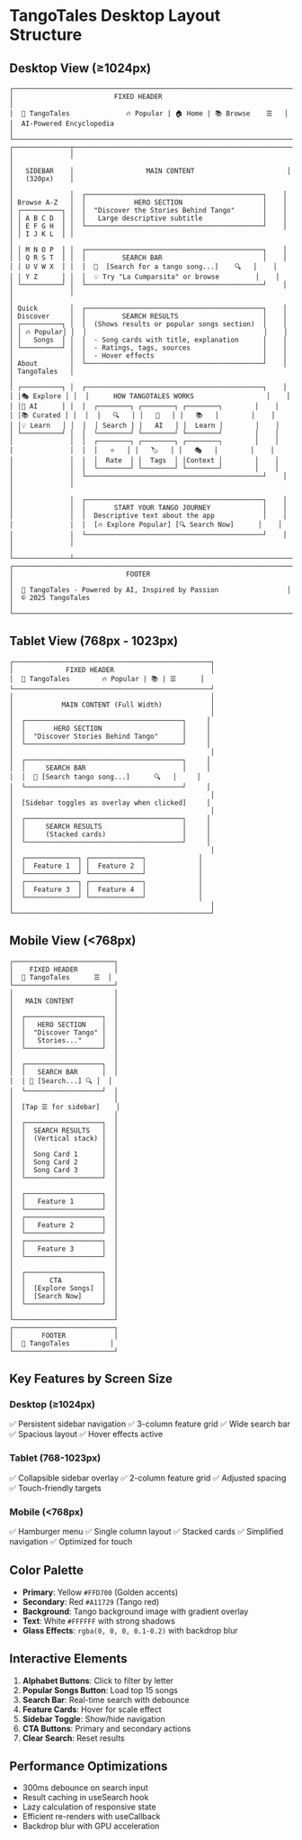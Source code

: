 # TangoTales Desktop Layout Structure

## Desktop View (≥1024px)

```
┌─────────────────────────────────────────────────────────────────────┐
│                         FIXED HEADER                                 │
│  🎵 TangoTales              🔥 Popular | 🏠 Home | 📚 Browse    ☰   │
│  AI-Powered Encyclopedia                                             │
└─────────────────────────────────────────────────────────────────────┘
┌──────────────┬──────────────────────────────────────────────────────┐
│              │                                                      │
│   SIDEBAR    │                  MAIN CONTENT                       │
│   (320px)    │                                                      │
│              │  ┌────────────────────────────────────────────┐    │
│ Browse A-Z   │  │            HERO SECTION                    │    │
│ ┌──────────┐ │  │  "Discover the Stories Behind Tango"       │    │
│ │ A B C D  │ │  │   Large descriptive subtitle               │    │
│ │ E F G H  │ │  └────────────────────────────────────────────┘    │
│ │ I J K L  │ │                                                      │
│ │ M N O P  │ │  ┌────────────────────────────────────────────┐    │
│ │ Q R S T  │ │  │         SEARCH BAR                         │    │
│ │ U V W X  │ │  │  🎵  [Search for a tango song...]    🔍   │    │
│ │ Y Z      │ │  │  💡 Try "La Cumparsita" or browse         │    │
│ └──────────┘ │  └────────────────────────────────────────────┘    │
│              │                                                      │
│ Quick        │  ┌────────────────────────────────────────────┐    │
│ Discover     │  │         SEARCH RESULTS                     │    │
│ ┌──────────┐ │  │  (Shows results or popular songs section)  │    │
│ │ 🔥 Popular│ │  │                                            │    │
│ │   Songs  │ │  │  - Song cards with title, explanation      │    │
│ └──────────┘ │  │  - Ratings, tags, sources                  │    │
│              │  │  - Hover effects                           │    │
│ About        │  └────────────────────────────────────────────┘    │
│ TangoTales   │                                                      │
│ ┌──────────┐ │  ┌────────────────────────────────────────────┐    │
│ │🎭 Explore │ │  │      HOW TANGOTALES WORKS                  │    │
│ │🤖 AI      │ │  │  ┌────────┐ ┌────────┐ ┌────────┐        │    │
│ │📚 Curated │ │  │  │   🔍   │ │   🤖   │ │   📚   │        │    │
│ │💡 Learn   │ │  │  │ Search │ │   AI   │ │  Learn │        │    │
│ └──────────┘ │  │  └────────┘ └────────┘ └────────┘        │    │
│              │  │  ┌────────┐ ┌────────┐ ┌────────┐        │    │
│              │  │  │   ⭐   │ │   🏷️   │ │   🎭   │        │    │
│              │  │  │  Rate  │ │  Tags  │ │Context │        │    │
│              │  │  └────────┘ └────────┘ └────────┘        │    │
│              │  └────────────────────────────────────────────┘    │
│              │                                                      │
│              │  ┌────────────────────────────────────────────┐    │
│              │  │       START YOUR TANGO JOURNEY             │    │
│              │  │  Descriptive text about the app            │    │
│              │  │  [🔥 Explore Popular] [🔍 Search Now]      │    │
│              │  └────────────────────────────────────────────┘    │
│              │                                                      │
└──────────────┴──────────────────────────────────────────────────────┘
┌─────────────────────────────────────────────────────────────────────┐
│                            FOOTER                                    │
│  🎵 TangoTales - Powered by AI, Inspired by Passion                 │
│  © 2025 TangoTales                                                   │
└─────────────────────────────────────────────────────────────────────┘
```

## Tablet View (768px - 1023px)

```
┌─────────────────────────────────────────────────┐
│             FIXED HEADER                        │
│  🎵 TangoTales        🔥 Popular | 📚 | ☰      │
└─────────────────────────────────────────────────┘
│                                                 │
│            MAIN CONTENT (Full Width)            │
│                                                 │
│  ┌───────────────────────────────────────┐     │
│  │       HERO SECTION                    │     │
│  │  "Discover Stories Behind Tango"      │     │
│  └───────────────────────────────────────┘     │
│                                                 │
│  ┌───────────────────────────────────────┐     │
│  │     SEARCH BAR                        │     │
│  │  🎵 [Search tango song...]      🔍   │     │
│  └───────────────────────────────────────┘     │
│                                                 │
│  [Sidebar toggles as overlay when clicked]     │
│                                                 │
│  ┌───────────────────────────────────────┐     │
│  │     SEARCH RESULTS                    │     │
│  │     (Stacked cards)                   │     │
│  └───────────────────────────────────────┘     │
│                                                 │
│  ┌─────────────┐ ┌─────────────┐             │
│  │  Feature 1  │ │  Feature 2  │             │
│  └─────────────┘ └─────────────┘             │
│  ┌─────────────┐ ┌─────────────┐             │
│  │  Feature 3  │ │  Feature 4  │             │
│  └─────────────┘ └─────────────┘             │
│                                                 │
└─────────────────────────────────────────────────┘
```

## Mobile View (<768px)

```
┌─────────────────────────┐
│    FIXED HEADER         │
│  🎵 TangoTales      ☰  │
└─────────────────────────┘
│                         │
│   MAIN CONTENT          │
│                         │
│  ┌───────────────────┐  │
│  │   HERO SECTION    │  │
│  │  "Discover Tango" │  │
│  │   Stories..."     │  │
│  └───────────────────┘  │
│                         │
│  ┌───────────────────┐  │
│  │   SEARCH BAR      │  │
│  │ 🎵 [Search...] 🔍 │  │
│  └───────────────────┘  │
│                         │
│  [Tap ☰ for sidebar]    │
│                         │
│  ┌───────────────────┐  │
│  │  SEARCH RESULTS   │  │
│  │  (Vertical stack) │  │
│  │                   │  │
│  │  Song Card 1      │  │
│  │  Song Card 2      │  │
│  │  Song Card 3      │  │
│  └───────────────────┘  │
│                         │
│  ┌───────────────────┐  │
│  │   Feature 1       │  │
│  └───────────────────┘  │
│  ┌───────────────────┐  │
│  │   Feature 2       │  │
│  └───────────────────┘  │
│  ┌───────────────────┐  │
│  │   Feature 3       │  │
│  └───────────────────┘  │
│                         │
│  ┌───────────────────┐  │
│  │      CTA          │  │
│  │  [Explore Songs]  │  │
│  │  [Search Now]     │  │
│  └───────────────────┘  │
│                         │
└─────────────────────────┘
┌─────────────────────────┐
│       FOOTER            │
│  🎵 TangoTales          │
└─────────────────────────┘
```

## Key Features by Screen Size

### Desktop (≥1024px)
✅ Persistent sidebar navigation
✅ 3-column feature grid
✅ Wide search bar
✅ Spacious layout
✅ Hover effects active

### Tablet (768-1023px)
✅ Collapsible sidebar overlay
✅ 2-column feature grid
✅ Adjusted spacing
✅ Touch-friendly targets

### Mobile (<768px)
✅ Hamburger menu
✅ Single column layout
✅ Stacked cards
✅ Simplified navigation
✅ Optimized for touch

## Color Palette

- **Primary**: Yellow `#FFD700` (Golden accents)
- **Secondary**: Red `#A11729` (Tango red)
- **Background**: Tango background image with gradient overlay
- **Text**: White `#FFFFFF` with strong shadows
- **Glass Effects**: `rgba(0, 0, 0, 0.1-0.2)` with backdrop blur

## Interactive Elements

1. **Alphabet Buttons**: Click to filter by letter
2. **Popular Songs Button**: Load top 15 songs
3. **Search Bar**: Real-time search with debounce
4. **Feature Cards**: Hover for scale effect
5. **Sidebar Toggle**: Show/hide navigation
6. **CTA Buttons**: Primary and secondary actions
7. **Clear Search**: Reset results

## Performance Optimizations

- 300ms debounce on search input
- Result caching in useSearch hook
- Lazy calculation of responsive state
- Efficient re-renders with useCallback
- Backdrop blur with GPU acceleration
